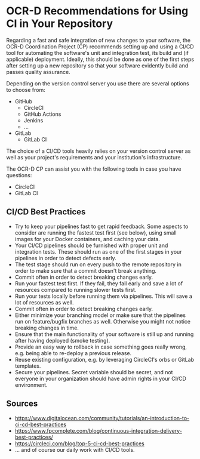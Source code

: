 # OCR-D Recommendations for Using CI in Your Repository

Regarding a fast and safe integration of new changes to your software, the OCR-D Coordination Project (CP) recommends setting up and using a CI/CD tool for automating the software's unit and integration test, its build and (if applicable) deployment.
Ideally, this should be done as one of the first steps after setting up a new repository so that your software evidently build and passes quality assurance.

Depending on the version control server you use there are several options to choose from:

* GitHub
  * CircleCI
  * GitHub Actions
  * Jenkins
  * ...
* GitLab
  * GitLab CI

The choice of a CI/CD tools heavily relies on your version control server as well as your project's requirements and your institution's infrastructure.

The OCR-D CP can assist you with the following tools in case you have questions:

* CircleCI
* GitLab CI

## CI/CD Best Practices

- Try to keep your pipelines fast to get rapid feedback. Some aspects to consider are running the fastest test first (see below), using small images for your Docker containers, and caching your data.
- Your CI/CD pipelines should be furnished with proper unit and integration tests. These should run as one of the first stages in your pipelines in order to detect defects early.
- The test stage should run on every push to the remote repository in order to make sure that a commit doesn't break anything.
- Commit often in order to detect breaking changes early.
- Run your fastest test first. If they fail, they fail early and save a lot of resources compared to running slower tests first.
- Run your tests locally before running them via pipelines. This will save a lot of resources as well.
- Commit often in order to detect breaking changes early.
- Either minimize your branching model or make sure that the pipelines run on feature/bugfix branches as well. Otherwise you might not notice breaking changes in time.
- Ensure that the main functionality of your software is still up and running after having deployed (smoke testing).
- Provide an easy way to rollback in case something goes really wrong, e.g. being able to re-deploy a previous release.
- Reuse existing configuration, e.g. by leveraging CircleCI's orbs or GitLab templates.
- Secure your pipelines. Secret variable should be secret, and not everyone in your organization should have admin rights in your CI/CD environment.


## Sources

- <https://www.digitalocean.com/community/tutorials/an-introduction-to-ci-cd-best-practices>
- <https://www.fpcomplete.com/blog/continuous-integration-delivery-best-practices/>
- <https://circleci.com/blog/top-5-ci-cd-best-practices>
- … and of course our daily work with CI/CD tools.
